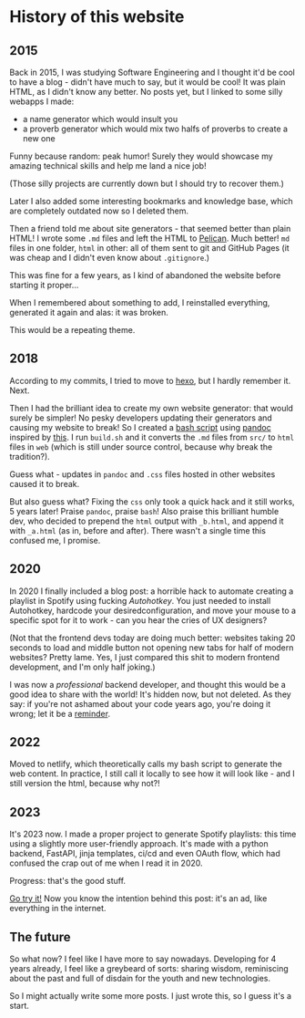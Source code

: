 # History of this website

## 2015

Back in 2015, I was studying Software Engineering and I thought it'd be 
cool to have a blog - didn't have much to say, but it would be cool!
It was plain HTML, as I didn't know any better.
No posts yet, but I linked to some silly webapps I made:

-  a name generator which would insult you
- a proverb generator which would mix two halfs of proverbs to create a new one

Funny because random: peak humor! Surely they would showcase my amazing technical skills and help me land a nice job!

(Those silly projects are currently down but I should try to recover them.)

Later I also added some interesting bookmarks and knowledge base, 
which are completely outdated now so I deleted them. 

Then a friend told me about site generators - that seemed better than plain HTML! I wrote some `.md` files and left the HTML to [Pelican](https://github.com/getpelican/pelican). 
Much better! 
`md` files in one folder, `html` in other: all of them sent to git and GitHub Pages (it was cheap and I didn't even know about `.gitignore`.)

This was fine for a few years, as I kind of abandoned the website before starting it proper... 

When I remembered about something to add, I reinstalled everything, generated it again and alas: it was broken.

This would be a repeating theme.

## 2018

According to my commits, I tried to move to [hexo](https://hexo.io/), but I hardly remember it. Next.

Then I had the brilliant idea to create my own website generator:
that would surely be simpler! No pesky developers updating their generators and causing my website to break! So I created a [bash script](https://github.com/duarte-pompeu/duarte-pompeu.github.io/blob/master/build.sh) using [pandoc](https://pandoc.org) 
inspired by [this](http://wstyler.ucsd.edu/posts/pandoc_website.html). I run `build.sh` and it converts the `.md` files from `src/` to `html` files in `web` (which is still under source control, because why break the tradition?).

Guess what - updates in `pandoc` and `.css` files hosted in other websites caused it to break.

But also guess what? 
Fixing the `css` only took a quick hack and it still works, 5 years later! 
Praise `pandoc`, praise `bash`! 
Also praise this brilliant humble dev, who decided to prepend the `html` output with `_b.html`, and append it with `_a.html` (as in, before and after).
There wasn't a single time this confused me, I promise.

## 2020

In 2020 I finally included a blog post: a horrible hack to automate creating a playlist in Spotify using fucking *Autohotkey*. 
You just needed to install Autohotkey, hardcode your desiredconfiguration, and move your mouse to a specific spot for it to work - can you hear the cries of UX designers? 

(Not that the frontend devs today are doing much better: websites taking 20 seconds to load and middle button not opening new tabs for half of modern websites? Pretty lame.
Yes, I just compared this shit to modern frontend development, and I'm only half joking.)

I was now a *professional* backend developer, and thought this would
be a good idea to share with the world!
It's hidden now, but not deleted. As they say: if you're not ashamed about
your code years ago, you're doing it wrong; let it be a [reminder](blog/2020-07-11-auto_hotkey_spotify.html).

## 2022

Moved to netlify, which theoretically calls my bash script to generate the web content. In practice, I still call it locally to see how it will look like - and I still version the html, because why not?!

## 2023

It's 2023 now. I made a proper project to generate Spotify playlists: 
this time using a slightly more user-friendly approach. It's made with a python backend, FastAPI, jinja templates, ci/cd and even OAuth flow, which had confused the crap out of me when I read it in 2020. 

Progress: that's the good stuff. 

[Go try it!](https://discover-albums.duartepompeu.com) Now you know the intention behind this post: it's an ad, like everything in the internet.

## The future

So what now? I feel like I have more to say nowadays. Developing for 4 years already, I feel like  a greybeard of sorts: sharing wisdom, reminiscing about the past and full of disdain for the youth and new technologies.

So I might actually write some more posts. I just wrote this, so I guess it's a start.
